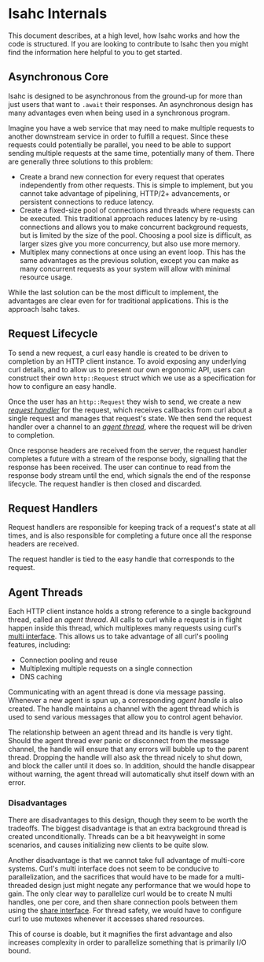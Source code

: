 # Isahc Internals

This document describes, at a high level, how Isahc works and how the code is structured. If you are looking to contribute to Isahc then you might find the information here helpful to you to get started.

## Asynchronous Core

Isahc is designed to be asynchronous from the ground-up for more than just users that want to `.await` their responses. An asynchronous design has many advantages even when being used in a synchronous program.

Imagine you have a web service that may need to make multiple requests to another downstream service in order to fulfill a request. Since these requests could potentially be parallel, you need to be able to support sending multiple requests at the same time, potentially many of them. There are generally three solutions to this problem:

- Create a brand new connection for every request that operates independently from other requests. This is simple to implement, but you cannot take advantage of pipelining, HTTP/2+ advancements, or persistent connections to reduce latency.
- Create a fixed-size pool of connections and threads where requests can be executed. This traditional approach reduces latency by re-using connections and allows you to make concurrent background requests, but is limited by the size of the pool. Choosing a pool size is difficult, as larger sizes give you more concurrency, but also use more memory.
- Multiplex many connections at once using an event loop. This has the same advantages as the previous solution, except you can make as many concurrent requests as your system will allow with minimal resource usage.

While the last solution can be the most difficult to implement, the advantages are clear even for for traditional applications. This is the approach Isahc takes.

## Request Lifecycle

To send a new request, a curl easy handle is created to be driven to completion by an HTTP client instance. To avoid exposing any underlying curl details, and to allow us to present our own ergonomic API, users can construct their own `http::Request` struct which we use as a specification for how to configure an easy handle.

Once the user has an `http::Request` they wish to send, we create a new [_request handler_](#request-handlers) for the request, which receives callbacks from curl about a single request and manages that request's state. We then send the request handler over a channel to an [_agent thread_](#agent-threads), where the request will be driven to completion.

Once response headers are received from the server, the request handler completes a future with a stream of the response body, signalling that the response has been received. The user can continue to read from the response body stream until the end, which signals the end of the response lifecycle. The request handler is then closed and discarded.

## Request Handlers

Request handlers are responsible for keeping track of a request's state at all times, and is also responsible for completing a future once all the response headers are received.

The request handler is tied to the easy handle that corresponds to the request.

## Agent Threads

Each HTTP client instance holds a strong reference to a single background thread, called an _agent thread_. All calls to curl while a request is in flight happen inside this thread, which multiplexes many requests using curl's [multi interface]. This allows us to take advantage of all curl's pooling features, including:

- Connection pooling and reuse
- Multiplexing multiple requests on a single connection
- DNS caching

Communicating with an agent thread is done via message passing. Whenever a new agent is spun up, a corresponding _agent handle_ is also created. The handle maintains a channel with the agent thread which is used to send various messages that allow you to control agent behavior.

The relationship between an agent thread and its handle is very tight. Should the agent thread ever panic or disconnect from the message channel, the handle will ensure that any errors will bubble up to the parent thread. Dropping the handle will also ask the thread nicely to shut down, and block the caller until it does so. In addition, should the handle disappear without warning, the agent thread will automatically shut itself down with an error.

### Disadvantages

There are disadvantages to this design, though they seem to be worth the tradeoffs. The biggest disadvantage is that an extra background thread is created unconditionally. Threads can be a bit heavyweight in some scenarios, and causes initializing new clients to be quite slow.

Another disadvantage is that we cannot take full advantage of multi-core systems. Curl's multi interface does not seem to be conducive to parallelization, and the sacrifices that would have to be made for a multi-threaded design just might negate any performance that we would hope to gain. The only clear way to parallelize curl would be to create N multi handles, one per core, and then share connection pools between them using the [share interface]. For thread safety, we would have to configure curl to use mutexes whenever it accesses shared resources.

This of course is doable, but it magnifies the first advantage and also increases complexity in order to parallelize something that is primarily I/O bound.


[multi interface]: https://curl.haxx.se/libcurl/c/libcurl-multi.html
[share interface]: https://curl.haxx.se/libcurl/c/libcurl-share.html

